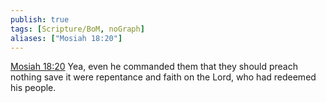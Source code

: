 ```yaml
---
publish: true
tags: [Scripture/BoM, noGraph]
aliases: ["Mosiah 18:20"]
---
```

[Mosiah 18:20](https://churchofjesuschrist.org/study/scriptures/bofm/mosiah/18?lang=eng&id=p20#p20) Yea, even he commanded them that they should preach nothing save it were repentance and faith on the Lord, who had redeemed his people.

